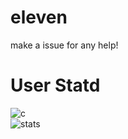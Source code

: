 # eleven 

make a issue for any help!

# User Statd
![c](https://github-readme-stats.vercel.app/api/top-langs/?username=eleven1400&layout=compact&theme=dark) </br>
![stats](https://github-readme-stats.vercel.app/api?username=eleven1400&show_icons=true&theme=dark)
